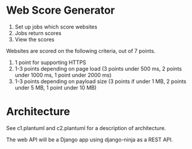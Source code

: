 # Web Score Generator

1. Set up jobs which score websites
2. Jobs return scores
3. View the scores

Websites are scored on the following criteria, out of 7 points.

1. 1 point for supporting HTTPS
2. 1-3 points depending on page load (3 points under 500 ms, 2 points under 1000 ms, 1 point under 2000 ms)
3. 1-3 points depending on payload size (3 points if under 1 MB, 2 points under 5 MB, 1 point under 10 MB)

# Architecture

See c1.plantuml and c2.plantuml for a description of architecture.

The web API will be a Django app using django-ninja as a REST API.


